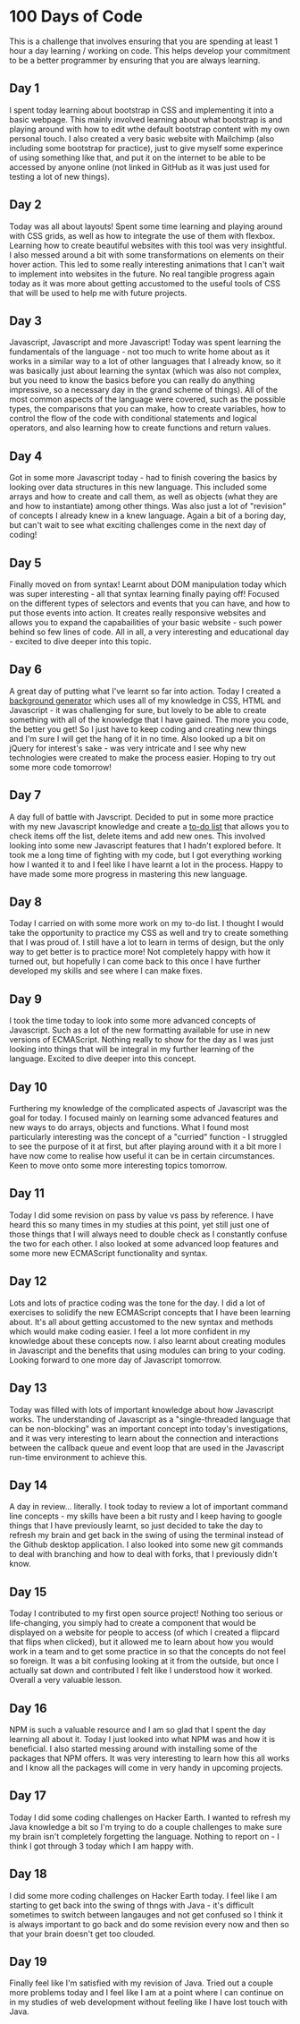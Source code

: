 # 100 Days of Code
This is a challenge that involves ensuring that you are spending at least 1 hour a day learning / working on code. This helps develop your commitment to be a better programmer by ensuring that you are always learning.

## Day 1
I spent today learning about bootstrap in CSS and implementing it into a basic webpage. This mainly involved learning about what bootstrap is and playing around with how to edit wthe default bootstrap content with my own personal touch. I also created a very basic website with Mailchimp (also including some bootstrap for practice), just to give myself some experince of using something like that, and put it on the internet to be able to be accessed by anyone online (not linked in GitHub as it was just used for testing a lot of new things).

## Day 2
Today was all about layouts! Spent some time learning and playing around with CSS grids, as well as how to integrate the use of them with flexbox. Learning how to create beautiful websites with this tool was very insightful. I also messed around a bit with some transformations on elements on their hover action. This led to some really interesting animations that I can't wait to implement into websites in the future. No real tangible progress again today as it was more about getting accustomed to the useful tools of CSS that will be used to help me with future projects. 

## Day 3
Javascript, Javascript and more Javascript! Today was spent learning the fundamentals of the language - not too much to write home about as it works in a similar way to a lot of other languages that I already know, so it was basically just about learning the syntax (which was also not complex, but you need to know the basics before you can really do anything impressive, so a necessary day in the grand scheme of things). All of the most common aspects of the language were covered, such as the possible types, the comparisons that you can make, how to create variables, how to control the flow of the code with conditional statements and logical operators, and also learning how to create functions and return values.

## Day 4
Got in some more Javascript today - had to finish covering the basics by looking over data structures in this new language. This included some arrays and how to create and call them, as well as objects (what they are and how to instantiate) among other things. Was also just a lot of "revision" of concepts I already knew in a knew language. Again a bit of a boring day, but can't wait to see what exciting challenges come in the next day of coding!

## Day 5
Finally moved on from syntax! Learnt about DOM manipulation today which was super interesting - all that syntax learning finally paying off! Focused on the different types of selectors and events that you can have, and how to put those events into action. It creates really responsive websites and allows you to expand the capabailities of your basic website - such power behind so few lines of code. All in all, a very interesting and educational day - excited to dive deeper into this topic.

## Day 6
A great day of putting what I've learnt so far into action. Today I created a [background generator](https://github.com/taylarogers/background-generator) which uses all of my knowledge in CSS, HTML and Javascript  - it was challenging for sure, but lovely to be able to create something with all of the knowledge that I have gained. The more you code, the better you get! So I just have to keep coding and creating new things and I'm sure I will get the hang of it in no time. Also looked up a bit on jQuery for interest's sake - was very intricate and I see why new technologies were created to make the process easier. Hoping to try out some more code tomorrow!

## Day 7
A day full of battle with Javscript. Decided to put in some more practice with my new Javascript knowledge and create a [to-do list](https://github.com/taylarogers/todo-list) that allows you to check items off the list, delete items and add new ones. This involved looking into some new Javascript features that I hadn't explored before. It took me a long time of fighting with my code, but I got everything working how I wanted it to and I feel like I have learnt a lot in the process. Happy to have made some more progress in mastering this new language.

## Day 8
Today I carried on with some more work on my to-do list. I thought I would take the opportunity to practice my CSS as well and try to create something that I was proud of. I still have a lot to learn in terms of design, but the only way to get better is to practice more! Not completely happy with how it turned out, but hopefully I can come back to this once I have further developed my skills and see where I can make fixes.

## Day 9
I took the time today to look into some more advanced concepts of Javascript. Such as a lot of the new formatting available for use in new versions of ECMAScript. Nothing really to show for the day as I was just looking into things that will be integral in my further learning of the language. Excited to dive deeper into this concept.

## Day 10
Furthering my knowledge of the complicated aspects of Javascript was the goal for today. I focused mainly on learning some advanced features and new ways to do arrays, objects and functions. What I found most particularly interesting was the concept of a "curried" function - I struggled to see the purpose of it at first, but after playing around with it a bit more I have now come to realise how useful it can be in certain circumstances. Keen to move onto some more interesting topics tomorrow.

## Day 11
Today I did some revision on pass by value vs pass by reference. I have heard this so many times in my studies at this point, yet still just one of those things that I will always need to double check as I constantly confuse the two for each other. I also looked at some advanced loop features and some more new ECMAScript functionality and syntax. 

## Day 12
Lots and lots of practice coding was the tone for the day. I did a lot of exercises to solidify the new ECMAScript concepts that I have been learning about. It's all about getting accustomed to the new syntax and methods which would make coding easier. I feel a lot more confident in my knowledge about these concepts now. I also learnt about creating modules in Javascript and the benefits that using modules can bring to your coding. Looking forward to one more day of Javascript tomorrow.

## Day 13
Today was filled with lots of important knowledge about how Javascript works. The understanding of Javascript as a "single-threaded language that can be non-blocking" was an important concept into today's investigations, and it was very interesting to learn about the connection and interactions between the callback queue and event loop that are used in the Javascript run-time environment to achieve this.

## Day 14
A day in review... literally. I took today to review a lot of important command line concepts - my skills have been a bit rusty and I keep having to google things that I have previously learnt, so just decided to take the day to refresh my brain and get back in the swing of using the terminal instead of the Github desktop application. I also looked into some new git commands to deal with branching and how to deal with forks, that I previously didn't know.

## Day 15
Today I contributed to my first open source project! Nothing too serious or life-changing, you simply had to create a component that would be displayed on a website for people to access (of which I created a flipcard that flips when clicked), but it allowed me to learn about how you would work in a team and to get some practice in so that the concepts do not feel so foreign. It was a bit confusing looking at it from the outside, but once I actually sat down and contributed I felt like I understood how it worked. Overall a very valuable lesson.

## Day 16
NPM is such a valuable resource and I am so glad that I spent the day learning all about it. Today I just looked into what NPM was and how it is beneficial. I also started messing around with installing some of the packages that NPM offers. It was very interesting to learn how this all works and I know all the packages will come in very handy in upcoming projects.

## Day 17
Today I did some coding challenges on Hacker Earth. I wanted to refresh my Java knowledge a bit so I'm trying to do a couple challenges to make sure my brain isn't completely forgetting the language. Nothing to report on - I think I got through 3 today which I am happy with.

## Day 18
I did some more coding challenges on Hacker Earth today. I feel like I am starting to get back into the swing of thngs with Java - it's difficult sometimes to switch between langauges and not get confused so I think it is always important to go back and do some revision every now and then so that your brain doesn't get too clouded.

## Day 19
Finally feel like I'm satisfied with my revision of Java. Tried out a couple more problems today and I feel like I am at a point where I can continue on in my studies of web development without feeling like I have lost touch with Java.
